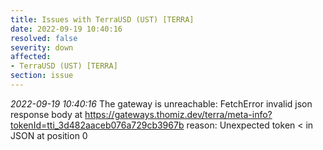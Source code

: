 ```yaml
---
title: Issues with TerraUSD (UST) [TERRA]
date: 2022-09-19 10:40:16
resolved: false
severity: down
affected:
- TerraUSD (UST) [TERRA]
section: issue
---
```


*2022-09-19 10:40:16* The gateway is unreachable: FetchError invalid json response body at https://gateways.thomiz.dev/terra/meta-info?tokenId=tti_3d482aaceb076a729cb3967b reason: Unexpected token < in JSON at position 0